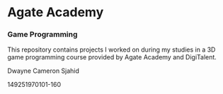 # Agate Academy
### Game Programming
This repository contains projects I worked on during my studies in a 3D game programming course provided by Agate Academy and DigiTalent.

Dwayne Cameron Sjahid

149251970101-160
